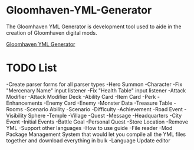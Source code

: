 # Gloomhaven-YML-Generator
 The Gloomhaven YML Generator is development tool used to aide in the creation of Gloomhaven digital mods.

[Gloomhaven YML Generator](https://davidstender.github.io/gloomhaven-yml-generator/index.html)

# TODO List
-Create parser forms for all parser types
-Hero Summon
    -Character
        -Fix "Mercenary Name" input listener
        -Fix "Health Table" input listener
    -Attack Modifier
    -Attack Modifier Deck
    -Ability Card
    -Item Card
    -Perk
    -Enhancements
    -Enemy Card
    -Enemy
    -Monster Data
    -Treasure Table
    -Rooms
    -Scenario Ability
    -Scenario
    -Difficulty
    -Achievement
    -Road Event
    -Visibility Sphere
    -Temple
    -Village
    -Quest
    -Message
    -Headquarters
    -City Event
    -Initial Events
    -Battle Goal
    -Personal Quest
    -Store Location
    -Remove YML
-Support other languages
-How to use guide
-File reader
-Mod Package Management System that would let you compile all the YML files together and download everything in bulk
    -Language Update editor
